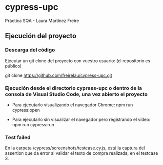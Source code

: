 # cypress-upc
Práctica SQA - Laura Martínez Freire

## Ejecución del proyecto

### Descarga del código
Ejecutar un git clone del proyecto con vuestro usuario: (el repositorio es público)

git clone https://github.com/freirelau/cypress-upc.git

### Ejecución desde el directorio cypress-upc o dentro de la consola de Visual Studio Code, una vez abierto el proyecto

- Para ejecutarlo visualizando el navegador Chrome: 
	npm run cypress:open

- Para ejecutarlo sin visualizar el navegador pero registrando el vídeo: 
	npm run cypress:run

### Test failed
En la carpeta /cypress/screenshots/testcase.cy.js, está la captura del assertion que da error al validar el texto de compra realizada, en el testcase 3.
